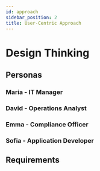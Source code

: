 ```yaml
---
id: approach
sidebar_position: 2
title: User-Centric Approach
---
```


# Design Thinking

## Personas
### Maria - IT Manager

### David - Operations Analyst

### Emma - Compliance Officer

### Sofia - Application Developer

## Requirements


